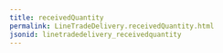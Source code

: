 ```yaml
---
title: receivedQuantity
permalink: LineTradeDelivery.receivedQuantity.html
jsonid: linetradedelivery_receivedquantity
---
```

